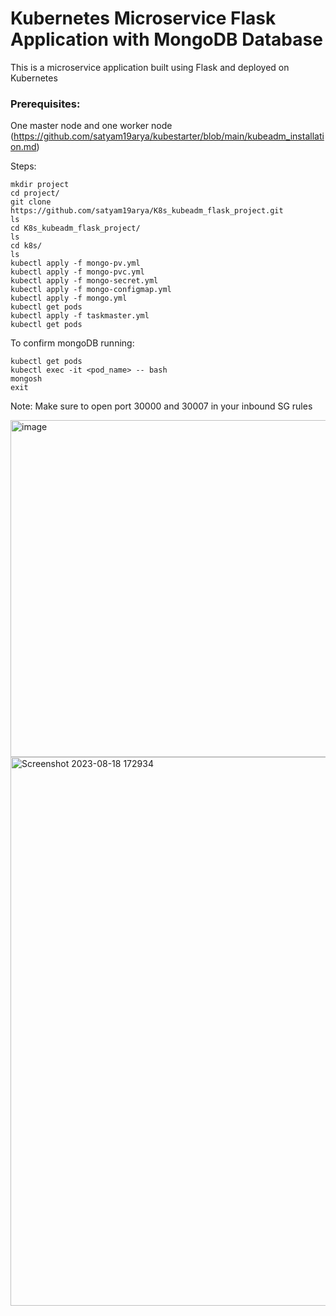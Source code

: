 # Kubernetes Microservice Flask Application with MongoDB Database
This is a microservice application built using Flask and deployed on Kubernetes
### Prerequisites:
One master node and one worker node (https://github.com/satyam19arya/kubestarter/blob/main/kubeadm_installation.md)

Steps:
```
mkdir project
cd project/
git clone https://github.com/satyam19arya/K8s_kubeadm_flask_project.git
ls
cd K8s_kubeadm_flask_project/
ls
cd k8s/
ls
kubectl apply -f mongo-pv.yml
kubectl apply -f mongo-pvc.yml
kubectl apply -f mongo-secret.yml
kubectl apply -f mongo-configmap.yml
kubectl apply -f mongo.yml
kubectl get pods
kubectl apply -f taskmaster.yml
kubectl get pods
```

To confirm mongoDB running:
```
kubectl get pods
kubectl exec -it <pod_name> -- bash
mongosh
exit
```
Note: Make sure to open port 30000 and 30007 in your inbound SG rules

<img width="539" alt="image" src="https://github.com/satyam19arya/K8s_kubeadm_flask_project/assets/77580311/8e65dc40-32e6-4878-a7b7-76931f9c2f4f">

<img width="878" alt="Screenshot 2023-08-18 172934" src="https://github.com/satyam19arya/K8s_kubeadm_flask_project/assets/77580311/a06bb4e0-9195-4564-b1bc-3c59871e5627">
